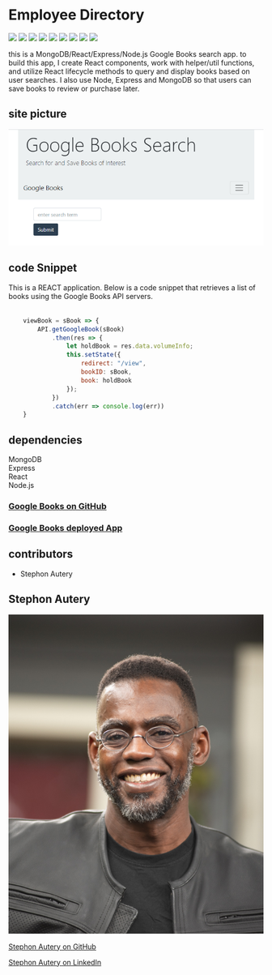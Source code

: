 # Employee Directory

[<img src="https://img.shields.io/badge/Stephon_Autery-let's_begin_here_...-goldenrod.svg" target="_blank">](http://stephonautery.com) [<img src="https://img.shields.io/badge/license-MIT-blue.svg">](https://opensource.org/licenses/MIT) [<img src="https://img.shields.io/badge/_ES_-_6_-green.svg">](http://www.ecma-international.org/ecma-262/6.0/) [<img src=https://img.shields.io/badge/_path_-_7.1.0_-green.svg>](https://www.npmjs.com/package/path) [<img src=https://img.shields.io/badge/_express_-_4.16.4-pink.svg>](https://www.npmjs.com/package/fs-extra) [<img src=https://img.shields.io/badge/_MongoDB_-4.2.6_-orange.svg>](https://www.mongodb.com/company) [<img src=https://img.shields.io/badge/_JSON-RFC_8259_-brown.svg>](https://www.npmjs.com/package/console.table) [<img src=https://img.shields.io/badge/React-v16.13.1_-blue.svg>](https://www.npmjs.com/package/console.table) [<img src=https://img.shields.io/badge/Node-v12.16.3_-darkgreen.svg>](https://www.npmjs.com/package/console.table)


this is a MongoDB/React/Express/Node.js Google Books search app. to build this app, I create React components, work with helper/util functions, and utilize React lifecycle methods to query and display books based on user searches. I also use Node, Express and MongoDB so that users can save books to review or purchase later.

## site picture
![Site](./client/public/images/google-books-image.png)



## code Snippet
This is a REACT application. Below is a code snippet that retrieves a list of books using the Google Books API servers.

```javaScript

    viewBook = sBook => {
        API.getGoogleBook(sBook)
            .then(res => {
                let holdBook = res.data.volumeInfo;
                this.setState({
                    redirect: "/view",
                    bookID: sBook,
                    book: holdBook
                });
            })
            .catch(err => console.log(err))
    }

```
## dependencies
MongoDB\
Express\
React\
Node.js

### [Google Books on GitHub](https://github.com/StephonAutery/google-books)

### [Google Books deployed App](#)

## contributors
- Stephon Autery

## Stephon Autery
![StephonAutery](./client/public/images/stephon-headshot-garden.jpg)

[Stephon Autery on GitHub](https://github.com/StephonAutery)

[Stephon Autery on LinkedIn](https://www.linkedin.com/in/stephon-a-1bb575198/)
